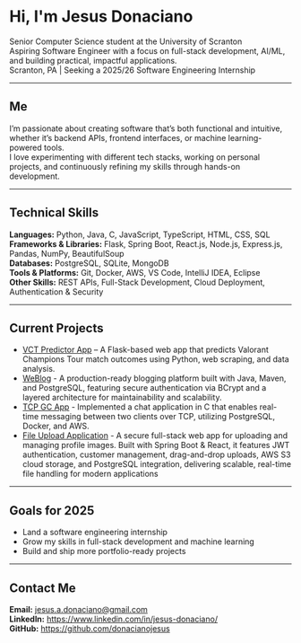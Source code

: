 # Hi, I'm Jesus Donaciano
Senior Computer Science student at the University of Scranton  
Aspiring Software Engineer with a focus on full-stack development, AI/ML, and building practical, impactful applications.  
Scranton, PA | Seeking a 2025/26 Software Engineering Internship  

---

## Me
I’m passionate about creating software that’s both functional and intuitive, whether it’s backend APIs, frontend interfaces, or machine learning-powered tools.  
I love experimenting with different tech stacks, working on personal projects, and continuously refining my skills through hands-on development.  

---

## Technical Skills
**Languages:** Python, Java, C, JavaScript, TypeScript, HTML, CSS, SQL  
**Frameworks & Libraries:** Flask, Spring Boot, React.js, Node.js, Express.js, Pandas, NumPy, BeautifulSoup   
**Databases:** PostgreSQL, SQLite, MongoDB  
**Tools & Platforms:** Git, Docker, AWS, VS Code, IntelliJ IDEA, Eclipse   
**Other Skills:** REST APIs, Full-Stack Development, Cloud Deployment, Authentication & Security    

---

## Current Projects

- [VCT Predictor App](https://github.com/donacianojesus/VCTPredictorAPP) – A Flask-based web app that predicts Valorant Champions Tour match outcomes using Python, web scraping, and data analysis.  
- [WeBlog](https://github.com/donacianojesus/WeBlog) - A production-ready blogging platform built with Java, Maven, and PostgreSQL, featuring secure authentication via BCrypt and a layered architecture for maintainability and scalability.
- [TCP GC App](https://github.com/donacianojesus/client_server_gc) - Implemented a chat application in C that enables real-time messaging between two clients over TCP, utilizing PostgreSQL, Docker, and AWS.
- [File Upload Application](https://github.com/donacianojesus/File-Upload-Application) - A secure full-stack web app for uploading and managing profile images. Built with Spring Boot & React, it features JWT authentication, customer management, drag-and-drop uploads, AWS S3 cloud storage, and PostgreSQL integration, delivering scalable, real-time file handling for modern applications
---

## Goals for 2025
- Land a software engineering internship  
- Grow my skills in full-stack development and machine learning  
- Build and ship more portfolio-ready projects  

---

## Contact Me
**Email:** jesus.a.donaciano@gmail.com  
**LinkedIn:** https://www.linkedin.com/in/jesus-donaciano/   
**GitHub:** https://github.com/donacianojesus

